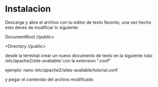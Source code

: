 # Instalacion
Descarga y abre el archivo con tu editor de texto favorito, una vez hecho esto deves de modificar lo siguiente:


DocumentRoot <Directorio en donde se encuentra tu proyecto>/<Nombre del proyecto>/public>

<Directory <Directorio en donde se encuentra tu proyecto>/<Nombre del proyecto>/public>

desde la terminal crear un nuevo documento de texto en la siguiente ruta: /etc/apache2/site-avaliable/ con la extension ".conf"

ejemplo: nano /etc/apache2/sites-avaliable/tutorial.conf


y pegar el contenido del archivo modificado 
